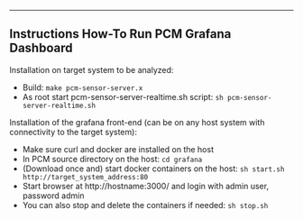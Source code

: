 --------------------------------------------------------------------------------
Instructions How-To Run PCM Grafana Dashboard
--------------------------------------------------------------------------------

Installation on target system to be analyzed:
- Build: `make pcm-sensor-server.x`
- As root start pcm-sensor-server-realtime.sh script: `sh pcm-sensor-server-realtime.sh`

Installation of the grafana front-end (can be on any host system with connectivity to the target system):
- Make sure curl and docker are installed on the host
- In PCM source directory on the host: `cd grafana`
- (Download once and) start docker containers on the host: `sh start.sh http://target_system_address:80`
- Start browser at http://hostname:3000/ and login with admin user, password admin
- You can also stop and delete the containers if needed: `sh stop.sh`
